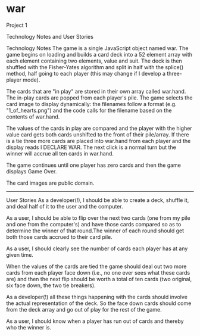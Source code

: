 # war
Project 1

Technology Notes and User Stories

Technology Notes
The game is a single JavaScript object named war. The game begins on loading and builds a card deck into a 52 element array with each element containing two elements, value and suit. The deck is then shuffled with the Fisher-Yates algorithm and split in half with the splice() method, half going to each player (this may change if I develop a three-player mode).

The cards that are "in play" are stored in their own array called war.hand. The in-play cards are popped from each player's pile. The game selects the card image to display dynamically: the filenames follow a format (e.g. "1_of_hearts.png") and the code calls for the filename based on the contents of war.hand.

The values of the cards in play are compared and the player with the higher value card gets both cards unshifted to the front of their pile/array. If there is a tie three more cards are placed into war.hand from each player and the display reads I DECLARE WAR. The next click is a normal turn but the winner will accrue all ten cards in war.hand.

The game continues until one player has zero cards and then the game displays Game Over.

The card images are public domain.
*******************

User Stories
As a developer(!), I should be able to create a deck, shuffle it, and deal half of it to the user and the computer.

As a user, I should be able to flip over the next two cards (one from my pile and one from the computer's) and have those  cards compared so as to determine the winner of that round.The winner of each round should get both those cards accrued to their card pile.

As a user, I should clearly see the number of cards each player has at any given time.

When the values of the cards are tied the game should deal out two more cards from each player face down (i.e., no one ever sees what these cards are) and then the next flip should be worth a total of ten cards (two original, six face down, the two tie breakers).

As a developer(!) all these things happening with the cards should involve the actual representation of the deck. So the face down cards should come from the deck array and go out of play for the rest of the game.  

As a user, I should know when a player has run out of cards and thereby who the winner is.
